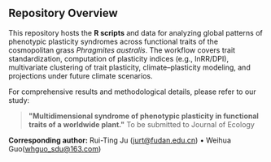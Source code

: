 ## Repository Overview

This repository hosts the **R scripts** and data for analyzing global patterns of phenotypic plasticity syndromes across functional traits of the cosmopolitan grass *Phragmites australis*. The workflow covers trait standardization, computation of plasticity indices (e.g., lnRR/DPI), multivariate clustering of trait plasticity, climate–plasticity modeling, and projections under future climate scenarios.

For comprehensive results and methodological details, please refer to our study:

> **"Multidimensional syndrome of phenotypic plasticity in functional traits of a worldwide plant."**
To be submitted to Journal of Ecology

**Corresponding author:**
Rui-Ting Ju ([jurt@fudan.edu.cn](mailto:jurt@fudan.edu.cn)) • Weihua Guo([whguo_sdu@163.com](mailto:whguo_sdu@163.com))
